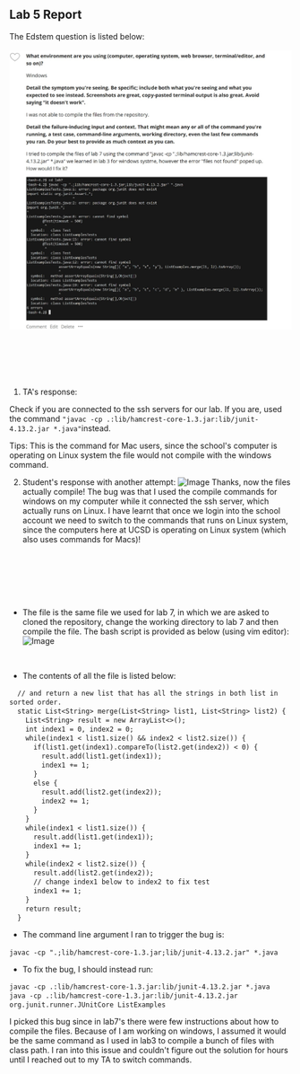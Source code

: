 ## Lab 5 Report ##


The Edstem question is listed below:
<br><br>
![Image](Lab5-1.jpg)
<br><br><br><br><br><br>

1. TA's response:

Check if you are connected to the ssh servers for our lab. If you are, used the command 
```"javac -cp .:lib/hamcrest-core-1.3.jar:lib/junit-4.13.2.jar *.java"```instead. 

Tips: This is the command for Mac users, since the school's computer is operating on Linux system the file would not compile with the windows command.  

2. Student's response with another attempt:
![Image](Lab5-2.jpg)
Thanks, now the files actually compile! The bug was that I used the compile commands for windows on my computer while it connected the ssh server, which actually runs on Linux. I have learnt that once we login into the school account we need to switch to the commands that runs on Linux system, since the computers here at UCSD is operating on Linux system (which also uses commands for Macs)!

<br><br><br><br><br>

* The file is the same file we used for lab 7, in which we are asked to cloned the repository, change the working directory to lab 7 and then compile the file. The bash script is provided as below (using vim editor):
![Image](Lab5-3.jpg)
<br>

* The contents of all the file is listed below:

```// Takes two sorted list of strings (so "a" appears before "b" and so on),
  // and return a new list that has all the strings in both list in sorted order.
  static List<String> merge(List<String> list1, List<String> list2) {
    List<String> result = new ArrayList<>();
    int index1 = 0, index2 = 0;
    while(index1 < list1.size() && index2 < list2.size()) {
      if(list1.get(index1).compareTo(list2.get(index2)) < 0) {
        result.add(list1.get(index1));
        index1 += 1;
      }
      else {
        result.add(list2.get(index2));
        index2 += 1;
      }
    }
    while(index1 < list1.size()) {
      result.add(list1.get(index1));
      index1 += 1;
    }
    while(index2 < list2.size()) {
      result.add(list2.get(index2));
      // change index1 below to index2 to fix test
      index1 += 1;
    }
    return result;
  }  
  ```
  
* The command line argument I ran to trigger the bug is:

``` javac -cp ".;lib/hamcrest-core-1.3.jar;lib/junit-4.13.2.jar" *.java ```

* To fix the bug, I should instead run: 

``` 
javac -cp .:lib/hamcrest-core-1.3.jar:lib/junit-4.13.2.jar *.java
java -cp .:lib/hamcrest-core-1.3.jar:lib/junit-4.13.2.jar org.junit.runner.JUnitCore ListExamples 
```

I picked this bug since in lab7's there were few instructions about how to compile the files. Because of I am working on windows, I assumed it would be the same command as I used in lab3 to compile a bunch of files with class path. I ran into this issue and couldn't figure out the solution for hours until I reached out to my TA to switch commands. 
